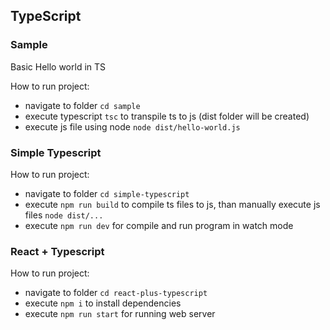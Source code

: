## TypeScript

### Sample
Basic Hello world in TS

How to run project:
- navigate to folder `cd sample`
- execute typescript `tsc` to transpile ts to js (dist folder will be created)
- execute js file using node `node dist/hello-world.js`

### Simple Typescript

How to run project:
- navigate to folder `cd simple-typescript`
- execute `npm run build` to compile ts files to js, than manually execute js files `node dist/...`
- execute `npm run dev` for compile and run program in watch mode

### React + Typescript

How to run project:
- navigate to folder `cd react-plus-typescript`
- execute `npm i` to install dependencies
- execute `npm run start` for running web server
